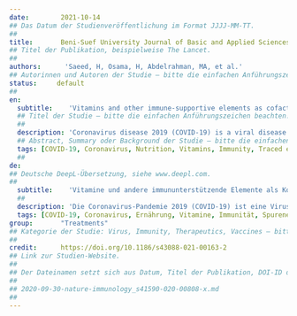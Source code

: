 ```yaml
---
date:        2021-10-14
## Das Datum der Studienveröffentlichung im Format JJJJ-MM-TT.
##
title:       Beni-Suef University Journal of Basic and Applied Sciences
## Titel der Publikation, beispielweise The Lancet.
##
authors:      'Saeed, H, Osama, H, Abdelrahman, MA, et al.'
## Autorinnen und Autoren der Studie – bitte die einfachen Anführungszeichen beachten!
status:     default
##
en:
  subtitle:    'Vitamins and other immune-supportive elements as cofactors for passing the COVID-19 pandemic'
  ## Titel der Studie – bitte die einfachen Anführungszeichen beachten!
  ##
  description: 'Coronavirus disease 2019 (COVID-19) is a viral disease that causes a respiratory disorder, started in December of 2019 in China. Several vitamins and trace elements could help in enhancing host immunity producing antioxidant or anti-inflammatory action. This work aimed to identify the role of different nutrition, vitamins, and trace elements on the immunity status of the infected subject and the possibility of the beneficial role of these elements in the management of COVID-19. After collecting (PubMed, scholar, OVID, Embase, Cochrane Library) and investigating published articles, testing the effect of these elements on viral infection, it was found that most of these elements have a significant role during viral infection through a different mechanism, like antioxidant, anti-inflammatory, and immunomodulation. Nutritional interventions in COVID-19 infections are very important currently, and it was reported that vitamin C and D reduce the risk of acute respiratory infections. In addition, low vitamin A diets compromise the effectiveness of inactivated bovine coronavirus vaccines. Administration of N-acetyl cysteine showed a beneficial inhibitory effect in viral infections and enhanced glutathione production. The deficiency of selenium on COVID-19 subjects has a significant impact on the clinical outcome of the subjects. In addition, supplementation with vitamins proved to enhance immune response during viral infection. Vitamins and trace elements not only showed a beneficial effect but also Omega 3 fatty acids showed an immunomodulating effect during infections. Assessment of levels for these trace elements at the baseline and providing supplementation containing different vitamins and elements could result in better control and clinical outcomes in the case of COVID-19.'
  ## Abstract, Summary oder Background der Studie – bitte die einfachen Anführungszeichen beachten!
  tags: [COVID-19, Coronavirus, Nutrition, Vitamins, Immunity, Traced elements]
  ##
de: 
## Deutsche DeepL-Übersetzung, siehe www.deepl.com.
##
  subtitle:    'Vitamine und andere immununterstützende Elemente als Kofaktoren für das Überstehen der COVID-19-Pandemie'
  ##
  description: 'Die Coronavirus-Pandemie 2019 (COVID-19) ist eine Viruserkrankung, die eine Atemwegserkrankung verursacht und im Dezember 2019 in China begann. Mehrere Vitamine und Spurenelemente könnten zur Stärkung der Immunität des Wirts beitragen, indem sie antioxidativ oder entzündungshemmend wirken. Ziel dieser Arbeit war es, die Rolle verschiedener Nährstoffe, Vitamine und Spurenelemente auf den Immunitätsstatus der infizierten Person zu ermitteln und die Möglichkeit einer positiven Rolle dieser Elemente bei der Behandlung von COVID-19 zu prüfen. Nach dem Sammeln (PubMed, Scholar, OVID, Embase, Cochrane Library) und der Untersuchung veröffentlichter Artikel, in denen die Wirkung dieser Elemente auf die Virusinfektion getestet wurde, wurde festgestellt, dass die meisten dieser Elemente während der Virusinfektion über verschiedene Mechanismen eine wichtige Rolle spielen, z. B. antioxidativ, entzündungshemmend und immunmodulatorisch. Ernährungsspezifische Maßnahmen bei COVID-19-Infektionen sind derzeit sehr wichtig, und es wurde berichtet, dass Vitamin C und D das Risiko akuter Atemwegsinfektionen verringern. Darüber hinaus beeinträchtigt eine Vitamin-A-arme Ernährung die Wirksamkeit von inaktivierten Impfstoffen gegen Rindercoronaviren. Die Verabreichung von N-Acetylcystein zeigte eine positive hemmende Wirkung bei Virusinfektionen und erhöhte die Glutathionproduktion. Der Selenmangel bei den COVID-19-Teilnehmern hat einen erheblichen Einfluss auf das klinische Ergebnis der Teilnehmer. Darüber hinaus hat sich gezeigt, dass eine Supplementierung mit Vitaminen die Immunantwort während einer Virusinfektion verbessert. Vitamine und Spurenelemente zeigten nicht nur eine positive Wirkung, sondern auch Omega-3-Fettsäuren zeigten eine immunmodulierende Wirkung während der Infektion. Die Bestimmung des Gehalts an diesen Spurenelementen zu Beginn der Studie und die Verabreichung von Nahrungsergänzungsmitteln mit verschiedenen Vitaminen und Spurenelementen könnte im Fall von COVID-19 zu einer besseren Kontrolle und besseren klinischen Ergebnissen führen.'
  tags: [COVID-19, Coronavirus, Ernährung, Vitamine, Immunität, Spurenelemente]
group:       "Treatments"
## Kategorie der Studie: Virus, Immunity, Therapeutics, Vaccines – bitte die Anführungszeichen beachten!
##
credit:      https://doi.org/10.1186/s43088-021-00163-2
## Link zur Studien-Website.
##
## Der Dateinamen setzt sich aus Datum, Titel der Publikation, DOI-ID der Studie (nach dem letzten Slash) und der Dateiendung zusammen. Bitte den Unterstrich vor der DOI-ID beachten!
##
## 2020-09-30-nature-immunology_s41590-020-00808-x.md
##
---
```

<object data="{{ page.link }}" style='height:calc(100vh - 400px); width: 100%' type='application/pdf'></object>